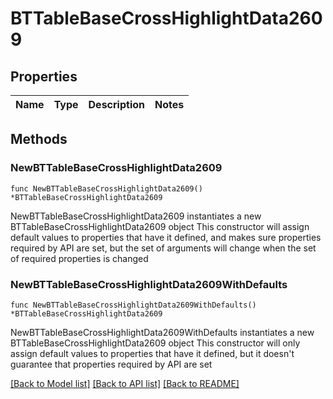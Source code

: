 # BTTableBaseCrossHighlightData2609

## Properties

Name | Type | Description | Notes
------------ | ------------- | ------------- | -------------

## Methods

### NewBTTableBaseCrossHighlightData2609

`func NewBTTableBaseCrossHighlightData2609() *BTTableBaseCrossHighlightData2609`

NewBTTableBaseCrossHighlightData2609 instantiates a new BTTableBaseCrossHighlightData2609 object
This constructor will assign default values to properties that have it defined,
and makes sure properties required by API are set, but the set of arguments
will change when the set of required properties is changed

### NewBTTableBaseCrossHighlightData2609WithDefaults

`func NewBTTableBaseCrossHighlightData2609WithDefaults() *BTTableBaseCrossHighlightData2609`

NewBTTableBaseCrossHighlightData2609WithDefaults instantiates a new BTTableBaseCrossHighlightData2609 object
This constructor will only assign default values to properties that have it defined,
but it doesn't guarantee that properties required by API are set


[[Back to Model list]](../README.md#documentation-for-models) [[Back to API list]](../README.md#documentation-for-api-endpoints) [[Back to README]](../README.md)


